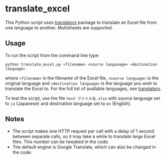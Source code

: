 # translate_excel
This Python script uses [translators](https://pypi.org/project/translators/) package to translate an Excel file from one language to another. Multisheets are supported.

## Usage
To run the script from the command line type:

`python translate_excel.py <filename> <source langauage> <destination language>`

where `<filename>` is the filename of the Excel file, `<source language>` is the original language and `<destination language>` is the language you wish to translate the Excel to. For the full list of available languages, see [translators](https://pypi.org/project/translators/). 

To test the script, use the file `test-ファイル名.xlsx` with source language set to `ja` (Japanese) and destination language set to `en` (English).

## Notes
- The script makes one HTTP request per cell with a delay of 1 second between separate calls, so it may take a while to translate large Excel files. This number can be tweaked in the code.
- The default engine is Google Translate, which can also be changed in the code.



